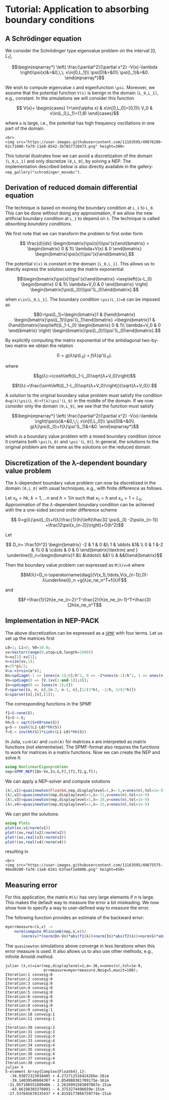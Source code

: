 # Tutorial: Application to absorbing boundary conditions
## A Schrödinger equation

We consider the  Schrödinger type eigenvalue problem on the interval $[0,L_1]$,
```math
\begin{eqnarray*}
 \left(
 \frac{\partial^2}{\partial x^2}
-V(x)-\lambda
\right)\psi(x)&=&0,\,\; x\in[0,L_1]\\
   \psi(0)&=&0\\
   \psi(L_1)&=&0.
\end{eqnarray*}
```
We wish to compute eigenvalue ``λ`` and eigenfunction ``\psi``.
Moreover, we assume that the potential function ``V(x)`` is benign in
the domain ``[L_0,L_1]``, e.g., constant. In the simulations we will consider this
function
```math
  V(x)=
\begin{cases}
1+\sin(\alpha x)  & x\in[0,L_0]=[0,1]\\
V_0 & x\in(L_0,L_1)=(1,8)
\end{cases}
```
where ``α`` is large, i.e., the potential has high frequency oscillations
in one part of the domain.
```@raw html
<br>
<img src="https://user-images.githubusercontent.com/11163595/49676288-62c71080-fa79-11e8-8542-3b7857720473.png" height=300>
```
This tutorial illustrates how we can avoid a discretization
of the domain ``[L_0,L_1]`` and only discretize ``[0,L_0]``,
by solving a NEP. The implementation described below
is also directly available in the gallery: `nep_gallery("schrodinger_movebc")`.

## Derivation of reduced domain differential equation

The technique is based on moving the boundary condition at ``L_1``
to ``L_0``. This can be done without doing any approximation,
if we allow the new artificial boundary condition at ``L_1``
to depend on ``λ``. The technique is called *absorbing boundary conditions*.



We first note that we can transform the problem to first order form
```math
  \frac{d}{dx}
\begin{bmatrix}\psi(x)\\\psi'(x)\end{bmatrix}
=
\begin{bmatrix}
0 & 1\\
\lambda+V(x) & 0
\end{bmatrix}
\begin{bmatrix}\psi(x)\\\psi'(x)\end{bmatrix},
```
The potential ``V(x)`` is constant in the domain ``[L_0,L_1]``.
This  allows us to directly
express the solution using the matrix exponential
```math
\begin{bmatrix}\psi(x)\\\psi'(x)\end{bmatrix}
=\exp\left((x-L_0)
\begin{bmatrix}
0 & 1\\
\lambda+V_0 & 0
\end{bmatrix}
\right)
\begin{bmatrix}\psi(L_0)\\\psi'(L_0)\end{bmatrix}.
```
when ``x\in[L_0,L_1]``. The boundary condition ``\psi(L_1)=0`` can be imposed
as
```math
0=\psi(L_1)=\begin{bmatrix}1 & 0\end{bmatrix}
\begin{bmatrix}\psi(L_1)\\\psi'(L_1)\end{bmatrix}
=\begin{bmatrix}1 & 0\end{bmatrix}\exp\left((L_1-L_0)
\begin{bmatrix}
0 & 1\\
\lambda+V_0 & 0
\end{bmatrix}
\right)
\begin{bmatrix}\psi(L_0)\\\psi'(L_0)\end{bmatrix}.
```
By explicitly computing the matrix exponential of the antidiagonal two-by-two
matrix we obtain the relation
```math
0=
g(λ)\psi(L_0)+
f(λ)\psi'(L_0).
```
where
```math
g(λ):=\cosh\left((L_1-L_0)\sqrt{λ+V_0}\right)
```
```math
f(λ):=\frac{\sinh\left((L_1-L_0)\sqrt{λ+V_0}\right)}{\sqrt{λ+V_0}}.
```
A solution to the original boundary value problem must satisfy
the condition ``0=g(λ)\psi(L_0)+f(λ)\psi'(L_0)`` in the middle of the domain.
If we now consider only the domain ``[0,L_0]``, we see that the
function must satisfy
```math
\begin{eqnarray*}
 \left(
 \frac{\partial^2}{\partial x^2}
-V(x)-\lambda
\right)\psi(x)&=&0,\,\; x\in[0,L_0]\\
   \psi(0)&=&0\\
   g(λ)\psi(L_0)+f(λ)\psi'(L_1)&=&0.
\end{eqnarray*}
```
which is a boundary value problem
with a mixed boundary condition (since it contains
both ``\psi(L_0)`` and ``\psi'(L_0)``). In general, the
solutions to the original problem are the same as the
solutions on the reduced domain.


## Discretization of the λ-dependent boundary value problem

The λ-dependent boundary value problem can now be discretized in the domain ``[0,L_0]``
with usual techniques, e.g., with finite difference as follows.

Let $x_k=hk$, $k=1,\ldots n$ and $h=1/n$ such that $x_1=h$ and
$x_n=1=L_0$. Approximation of the $\lambda$-dependent boundary condition
can be achieved with the a one-sided second order
difference scheme
```math
   0=g(λ)\psi(L_0)+f(λ)\frac{1}{h}\left(\frac32 \psi(L_0)
-2\psi(x_{n-1})
+\frac12\psi(x_{n-2})\right)+O(h^2)
```
Let
```math
  D_n=
\frac1{h^2}
\begin{bmatrix}
-2  & 1 & 0 &\\
1 & \ddots &1& \\
0 & 1 &-2 & 1\\
0 & \cdots & 0 & 0
\end{bmatrix}\textrm{ and }
\underline{I}_n=\begin{bmatrix}1 &\\ &\ddots\\ &&1 \\  & &&0\end{bmatrix}
```
Then the boundary value problem can expressed as ``M(λ)v=0`` where
```math
M(λ)=D_n-\operatorname{diag}(V(x_1),\ldots,V(x_{n-1}),0)-λ\underline{I}_n
+g(λ)e_ne_n^T+f(λ)F
```
and
```math
F=\frac{1}{2h}e_ne_{n-2}^T-\frac{2}{h}e_ne_{n-1}^T+\frac{3}{2h}e_ne_n^T
```

## Implementation in NEP-PACK
The above discretization can be expressed as a [`SPMF`](types.md#SPMF) with
four terms. Let us set up the matrices first
```julia
L0=1; L1=8; V0=10.0;
xv=Vector(range(0,stop=L0,length=1000))
h=xv[2]-xv[1];
n=size(xv,1);
α=25*pi/2;
V=x->1+sin(α*x);
Dn=spdiagm(-1 => [ones(n-2);0]/h^2, 0 => -2*ones(n-1)/h^2, 1 => ones(n-1)/h^2)
Vn=spdiagm(0 => [V.(xv[1:end-1]);0]);
In=spdiagm(0 => [ones(n-1);0])
F=sparse([n, n, n],[n-2, n-1, n],[1/(2*h), -2/h, 3/(2*h)])
G=sparse([n],[n],[1]);
```
The corresponding functions in the SPMF
```julia
f1=S->one(S);
f2=S->-S;
hh=S-> sqrt(S+V0*one(S))
g=S-> cosh((L1-L0)*hh(S))
f=S-> inv(hh(S))*sinh((L1-L0)*hh(S))
```
In Julia, `sinh(A)` and `cosh(A)` for matrices `A` are interpreted as matrix functions (not elementwise). The SPMF-format also requires the functions to work for matrices in a matrix functions. Now
we can create the NEP and solve it:
```julia
using NonlinearEigenproblems
nep=SPMF_NEP([Dn-Vn,In,G,F],[f1,f2,g,f]);
```

We can apply a NEP-solver and compute solutions
```julia
(λ1,v1)=quasinewton(Float64,nep,displaylevel=1,λ=-5,v=ones(n),tol=1e-9);
(λ2,v2)=quasinewton(nep,displaylevel=1,λ=-11,v=ones(n),tol=1e-9)
(λ3,v3)=quasinewton(nep,displaylevel=1,λ=-20,v=ones(n),tol=1e-9)
(λ4,v4)=quasinewton(nep,displaylevel=1,λ=-35,v=ones(n),tol=1e-9)
```
We can plot the solutions:
```julia
using Plots
plot(xv,v1/norm(v1))
plot!(xv,real(v2)/norm(v2))
plot!(xv,real(v3)/norm(v3))
plot!(xv,real(v4)/norm(v4))
```
resulting in
```@raw html
<br>
<img src="https://user-images.githubusercontent.com/11163595/49675575-96ed0200-fa76-11e8-8341-b3faef1e800b.png" height=450>
```

## Measuring error

For this application, the matrix ``M(λ)`` has very large elements if $n$ is large.
This makes the default way to measure the error a bit misleading. We now
show how to specify a way to user-defined way to measure the error.

The following function provides an estimate of the backward error:
```julia
myerrmeasure=(λ,v) ->
    norm(compute_Mlincomb(nep,λ,v))/
       (norm(v)*(norm(Dn-Vn)*abs(f1(λ))+norm(In)*abs(f2(λ))+norm(G)*abs(g(λ))+norm(F)*abs(f(λ))))

```
The  `quasinewton` simulations above converge in less iterations when this
error measure is used. It also allows us to also use other methods, e.g., infinite Arnoldi method.
```julia-repl
julia> (λ,v)=iar(nep,displaylevel=1,σ=-36,v=ones(n),tol=1e-9,
                 errmeasure=myerrmeasure,Neig=5,maxit=100);
Iteration:1 conveig:0
Iteration:2 conveig:0
Iteration:3 conveig:0
Iteration:4 conveig:0
Iteration:5 conveig:0
Iteration:6 conveig:0
Iteration:7 conveig:0
Iteration:8 conveig:0
Iteration:9 conveig:1
Iteration:10 conveig:1
Iteration:11 conveig:1
...
Iteration:30 conveig:3
Iteration:31 conveig:3
Iteration:32 conveig:4
Iteration:33 conveig:4
Iteration:34 conveig:4
Iteration:35 conveig:4
Iteration:36 conveig:4
Iteration:37 conveig:4
Iteration:38 conveig:4
julia> λ
5-element Array{Complex{Float64},1}:
  -34.93072323018405 + 4.272712516424266e-18im
  -39.14039540604307 + 2.054980381709175e-16im
 -31.057106551809486 - 3.2616991503097867e-15im
  -43.66198303378091 - 4.3753274496659e-15im
 -27.537645678335437 + 4.8158177866759774e-15im
```